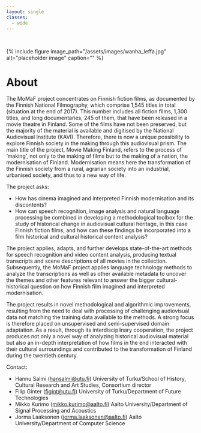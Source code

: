 ```yaml
---
layout: single
classes:
  - wide
---
```

&nbsp; 

{% include figure image_path="/assets/images/wanha_leffa.jpg" alt="placeholder image" caption="" %}

# About

The MoMaF project concentrates on Finnish fiction films, as documented by the Finnish National Filmography, which comprise 1,545 titles in total (situation at the end of 2017). This number includes all fiction films, 1,300 titles, and long documentaries, 245 of them, that have been released in a movie theatre in Finland. Some of the films have not been preserved, but the majority of the material is available and digitised by the National Audiovisual Institute (KAVI). Therefore, there is now a unique possibility to explore Finnish society in the making through this audiovisual prism. The main title of the project, Movie Making Finland, refers to the process of ‘making’, not only to the making of films but to the making of a nation, the modernisation of Finland. Modernisation means here the transformation of the Finnish society from a rural, agrarian society into an industrial, urbanised society, and thus to a new way of life. 

The project asks:
  * How has cinema imagined and interpreted Finnish modernisation and its discontents?
  * How can speech recognition, image analysis and natural language processing be combined in developing a methodological toolbox for the study of historical change in audiovisual cultural heritage, in this case Finnish fiction films, and how can these findings be incorporated into a film historical and cultural historical content analysis?

The project applies, adapts, and further develops state-of-the-art methods for speech recognition and video content analysis, producing textual transcripts and scene descriptions of all movies in the collection. Subsequently, the MoMaF project applies language technology methods to analyze the transcriptions as well as other available metadata to uncover the themes and other features relevant to answer the bigger cultural-historical question on how Finnish film imagined and interpreted modernisation.


The project results in novel methodological and algorithmic improvements, resulting from the need to deal with processing of challenging audiovisual data not matching the training data available to the methods. A strong focus is therefore placed on unsupervised and semi-supervised domain adaptation. As a result, through its interdisciplinary cooperation, the project produces not only a novel way of analyzing historical audiovisual material but also an in-depth interpretation of how films in the end interacted with their cultural surroundings and contributed to the transformation of Finland during the twentieth century.

Contact:

* Hannu Salmi (hansalmi@utu.fi) University of Turku/School of History, Cultural Research and Art Studies, Consortium director
* Filip Ginter (figint@utu.fi) University of Turku/Department of Future Technologies
* Mikko Kurimo (mikko.kurimo@aalto.fi) Aalto University/Department of Signal Processing and Acoustics
* Jorma Laaksonen (jorma.laaksonen@aalto.fi) Aalto University/Department of Computer Science


